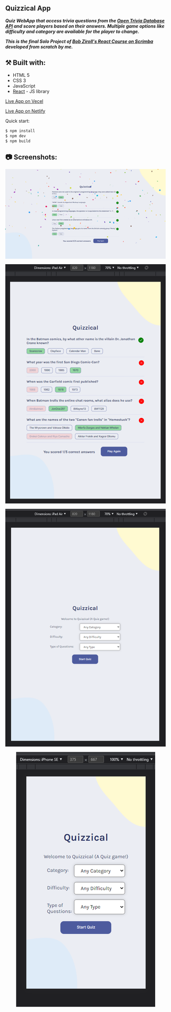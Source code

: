 ## Quizzical App

***Quiz WebApp that access trivia questions from the [Open Trivia Database API](https://opentdb.com/) and score players based on their answers. Multiple game options like difficulty and category are available for the player to change.***

***This is the final Solo Project of [Bob Ziroll's React Course on Scrimba](https://scrimba.com/learn/learnreact) developed from scratch by me.***

## ⚒️ Built with:
- HTML 5
- CSS 3
- JavaScript
- [React](https://reactjs.org/) - JS library

[Live App on Vecel](https://quizzical-react-quiz-app.vercel.app/)

[Live App on Netlify](https://quizzical-react-quiz-app.netlify.app/)

Quick start:

```
$ npm install
$ npm dev
$ npm build
```

## 📷 Screenshots:
![image](./src/assets/img.png)

<p align="center">
  <img src="./src/assets/img-ipad-2.png"  alt="Mobile View"/>
</p>

<p align="center">
  <img src="./src/assets/img-ipad.png"  alt="Mobile View"/>
</p>

<p align="center">
  <img src="./src/assets/img-iphone.png"  alt="Mobile View"/>
</p>
